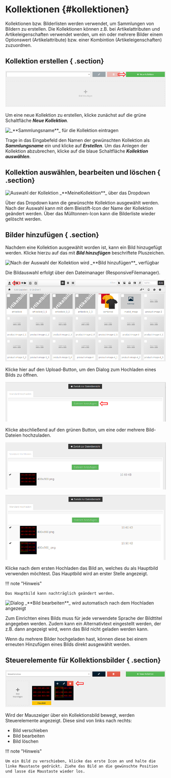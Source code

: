 # Kollektionen {#kollektionen}

Kollektionen bzw. Bilderlisten werden verwendet, um Sammlungen von Bildern zu erstellen. Die Kollektionen können z.B. bei Artikelattributen und Artikeleigenschaften verwendet werden, um ein oder mehrere Bilder einem Optionswert \(Artikelattribute\) bzw. einer Kombintion \(Artikeleigenschaften\) zuzuordnen.

## Kollektion erstellen { .section}

![](Bilder/Kollektionen_neuAnlegen.png "Button _**Neue Kollektion**_")

Um eine neue Kollektion zu erstellen, klicke zunächst auf die grüne Schaltfläche _**Neue Kollektion**_.

![](Bilder/Kollektionen_SammlungsnameEingeben.png "_**Sammlungsname**_ für die Kollektion
        eintragen")

Trage in das Eingabefeld den Namen der gewünschten Kollektion als _**Sammlungsname**_ ein und klicke auf _**Erstellen**_. Um das Anlegen der Kollektion abzubrechen, klicke auf die blaue Schaltfläche _**Kollektion auswählen**_.

## Kollektion auswählen, bearbeiten und löschen { .section}

![](Bilder/Kollektionen_auswaehlen.png "Auswahl der Kollektion _**MeineKollektion**_ über
        das Dropdown")

Über das Dropdown kann die gewünschte Kollektion ausgewählt werden. Nach der Auswahl kann mit dem Bleistift-Icon der Name der Kollektion geändert werden. Über das Mülltonnen-Icon kann die Bilderliste wieder gelöscht werden.

## Bilder hinzufügen { .section}

Nachdem eine Kollektion ausgewählt worden ist, kann ein Bild hinzugefügt werden. Klicke hierzu auf das mit _**Bild hinzufügen**_ beschriftete Pluszeichen.

![](Bilder/Kollektionen_Bildauswahl.png "Nach der Auswahl der Kollektion wird _**Bild
        hinzufügen**_ verfügbar")

Die Bildauswahl erfolgt über den Dateimanager \(ResponsiveFilemanager\).

![](Bilder/Kollektionen_BildauswahlFilemanager.png "Upload-Button im Dateimanager")

Klicke hier auf den Upload-Button, um den Dialog zum Hochladen eines Bilds zu öffnen.

![](Bilder/Kollektionen_BildauswahlFilemanagerDateienHinzufuegen.png "Button _**Dateien hinzufüegen**_")

Klicke abschließend auf den grünen Button, um eine oder mehrere Bild-Dateien hochzuladen.

![](Bilder/Kollektionen_BildauswahlFilemanagerBildHochgeladen.png "Anzeige nach Hochladen eines einzelnen Bilds")

![](Bilder/Kollektionen_BildauswahlFilemanagerBilderHochgeladen.png "Anzeige nach Hochladen von mehreren Bildern")

Klicke nach dem ersten Hochladen das Bild an, welches du als Hauptbild verwenden möchtest. Das Hauptbild wird an erster Stelle angezeigt.

!!! note "Hinweis"

    Das Hauptbild kann nachträglich geändert werden.

![](Bilder/Kollektionen_BildauswahlFilemanagerBilderHochgeladenBildBearbeiten.png "Dialog _**Bild bearbeiten**_ wird automatisch nach
        dem Hochladen angezeigt")

Zum Einrichten eines Bilds muss für jede verwendete Sprache der Bildttitel angegeben werden. Zudem kann ein Alternativtext eingestellt werden, der z.B. dann angezeigt wird, wenn das Bild nicht geladen werden kann.

Wenn du mehrere Bilder hochgeladen hast, können diese bei einem erneuten Hinzufügen eines Bilds direkt ausgewählt werden.

## Steuerelemente für Kollektionsbilder { .section}

![](Bilder/Kollektionen_Steuerelemente.png "Anzeige der Steuerelemente beim Hovern mit der Maus")

Wird der Mauszeiger über ein Kollektionsbild bewegt, werden Steuerelemente angezeigt. Diese sind von links nach rechts:

-   Bild verschieben
-   Bild bearbeiten
-   Bild löschen

!!! note "Hinweis"

    Um ein Bild zu verschieben, klicke das erste Icon an und halte die linke Maustaste gedrückt. Ziehe das Bild an die gewünschte Position und lasse die Maustaste wieder los.



